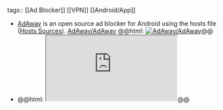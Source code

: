 tags:: [[Ad Blocker]] [[VPN]] [[Android/App]]

- [AdAway](https://adaway.org/) is an open source ad blocker for Android using the hosts file ([Hosts Sources](https://github.com/AdAway/AdAway/wiki/HostsSources)).
  [AdAway/AdAway](https://github.com/AdAway/AdAway)
  @@html: <a href="https://github.com/AdAway/AdAway/"><img src="https://github-readme-stats-astronomer.vercel.app/api/pin/?username=AdAway&repo=AdAway&theme=tokyonight" alt="AdAway/AdAway"/></a>@@
- @@html: <iframe src="https://adaway.org/hosts.txt" class="browser-tab"></iframe>@@